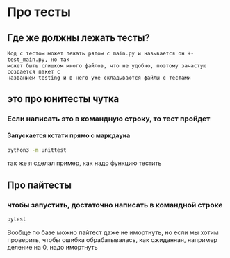 # Про тесты 

## Где же должны лежать тесты?
```
Код с тестом может лежать рядом с main.py и называется он +- test_main.py, но так
может быть слишком много файлов, что не удобно, поэтому зачастую создается пакет с 
названием testing и в него уже складываются файлы с тестами
```
## это про юнитесты чутка
### Если написать это в командную строку, то тест пройдет
#### Запускается кстати прямо с маркдауна
```Bash
python3 -m unittest
```
так же я сделал пример, как надо функцию тестить

## Про пайтесты
### чтобы запустить, достаточно написать в командной строке
```Bash
pytest
```
Вообще по базе можно пайтест даже не имортнуть, но если мы хотим проверить, чтобы ошибка обрабатывалась, как ожиданная, например деление на 0, надо имортнуть
